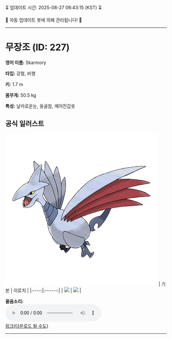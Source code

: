 
⏳ 업데이트 시간: 2025-08-27 06:43:15 (KST) ⏳

🤖 자동 업데이트 봇에 의해 관리됩니다! 🤖

---

# 무장조 (ID: 227)
**영어 이름:** Skarmory

**타입:** 강철, 비행

**키:** 1.7 m

**몸무게:** 50.5 kg

**특성:** 날카로운눈, 옹골참, 깨어진갑옷

## 공식 일러스트
![](https://raw.githubusercontent.com/PokeAPI/sprites/master/sprites/pokemon/other/official-artwork/227.png)
| 기본 | 이로치 |
|:----:|:------:|
| <img src="http://play.pokemonshowdown.com/sprites/ani/skarmory.gif" width="200"> | <img src="http://play.pokemonshowdown.com/sprites/ani-shiny/skarmory.gif" width="200"> |

**울음소리:**<br><audio controls src="https://raw.githubusercontent.com/PokeAPI/cries/main/cries/pokemon/latest/227.ogg"></audio><br> [링크(다운로드 될 수도)](https://raw.githubusercontent.com/PokeAPI/cries/main/cries/pokemon/latest/227.ogg)


---
